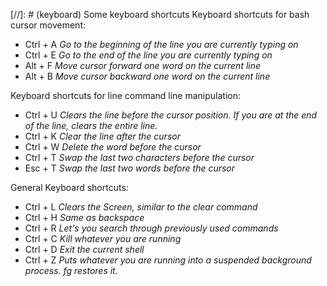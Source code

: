 [//]: # (keyboard) Some keyboard shortcuts
Keyboard shortcuts for bash cursor movement:

- Ctrl + A *Go to the beginning of the line you are currently typing on*
- Ctrl + E *Go to the end of the line you are currently typing on*
- Alt + F *Move cursor forward one word on the current line*
- Alt + B *Move cursor backward one word on the current line*

Keyboard shortcuts for line command line manipulation:

- Ctrl + U *Clears the line before the cursor position. If you are at the end of the line, clears the entire line.*
- Ctrl + K *Clear the line after the cursor*
- Ctrl + W *Delete the word before the cursor*
- Ctrl + T *Swap the last two characters before the cursor*
- Esc + T *Swap the last two words before the cursor*

General Keyboard shortcuts:

- Ctrl + L *Clears the Screen, similar to the clear command*
- Ctrl + H *Same as backspace*
- Ctrl + R *Let's you search through previously used commands*
- Ctrl + C *Kill whatever you are running*
- Ctrl + D *Exit the current shell*
- Ctrl + Z *Puts whatever you are running into a suspended background process. fg restores it.*

